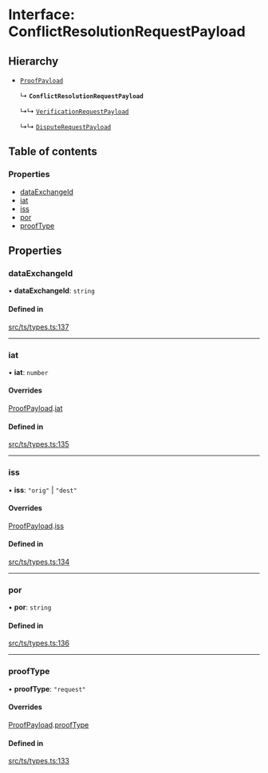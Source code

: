 # Interface: ConflictResolutionRequestPayload

## Hierarchy

- [`ProofPayload`](ProofPayload.md)

  ↳ **`ConflictResolutionRequestPayload`**

  ↳↳ [`VerificationRequestPayload`](VerificationRequestPayload.md)

  ↳↳ [`DisputeRequestPayload`](DisputeRequestPayload.md)

## Table of contents

### Properties

- [dataExchangeId](ConflictResolutionRequestPayload.md#dataexchangeid)
- [iat](ConflictResolutionRequestPayload.md#iat)
- [iss](ConflictResolutionRequestPayload.md#iss)
- [por](ConflictResolutionRequestPayload.md#por)
- [proofType](ConflictResolutionRequestPayload.md#prooftype)

## Properties

### dataExchangeId

• **dataExchangeId**: `string`

#### Defined in

[src/ts/types.ts:137](https://gitlab.com/i3-market/code/wp3/t3.2/conflict-resolution/non-repudiation-library/-/blob/ee2c98f/src/ts/types.ts#L137)

___

### iat

• **iat**: `number`

#### Overrides

[ProofPayload](ProofPayload.md).[iat](ProofPayload.md#iat)

#### Defined in

[src/ts/types.ts:135](https://gitlab.com/i3-market/code/wp3/t3.2/conflict-resolution/non-repudiation-library/-/blob/ee2c98f/src/ts/types.ts#L135)

___

### iss

• **iss**: ``"orig"`` \| ``"dest"``

#### Overrides

[ProofPayload](ProofPayload.md).[iss](ProofPayload.md#iss)

#### Defined in

[src/ts/types.ts:134](https://gitlab.com/i3-market/code/wp3/t3.2/conflict-resolution/non-repudiation-library/-/blob/ee2c98f/src/ts/types.ts#L134)

___

### por

• **por**: `string`

#### Defined in

[src/ts/types.ts:136](https://gitlab.com/i3-market/code/wp3/t3.2/conflict-resolution/non-repudiation-library/-/blob/ee2c98f/src/ts/types.ts#L136)

___

### proofType

• **proofType**: ``"request"``

#### Overrides

[ProofPayload](ProofPayload.md).[proofType](ProofPayload.md#prooftype)

#### Defined in

[src/ts/types.ts:133](https://gitlab.com/i3-market/code/wp3/t3.2/conflict-resolution/non-repudiation-library/-/blob/ee2c98f/src/ts/types.ts#L133)
